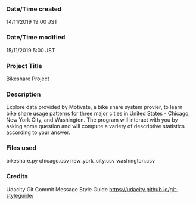 ### Date/Time created
14/11/2019 19:00 JST

### Date/Time modified
15/11/2019 5:00 JST

### Project Title
Bikeshare Project

### Description
Explore data provided by Motivate, a bike share system provier, to learn bike share usage patterns for three major cities in United States - Chicago, New York City, and Washington.  The program will interact with you by asking some question and will compute a variety of descriptive statistics according to your answer.  

### Files used
bikeshare.py
chicago.csv
new_york_city.csv
washington.csv

### Credits
Udacity Git Commit Message Style Guide
https://udacity.github.io/git-styleguide/
